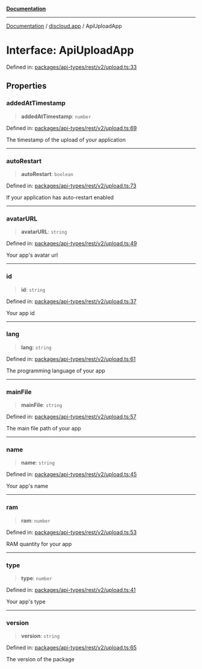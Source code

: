 [**Documentation**](../../README.md)

***

[Documentation](../../packages.md) / [discloud.app](../README.md) / ApiUploadApp

# Interface: ApiUploadApp

Defined in: [packages/api-types/rest/v2/upload.ts:33](https://github.com/discloud/discloud.app/blob/1e4ce40911bd2c25d95ae21441839a6f9ec7c445/packages/api-types/rest/v2/upload.ts#L33)

## Properties

### addedAtTimestamp

> **addedAtTimestamp**: `number`

Defined in: [packages/api-types/rest/v2/upload.ts:69](https://github.com/discloud/discloud.app/blob/1e4ce40911bd2c25d95ae21441839a6f9ec7c445/packages/api-types/rest/v2/upload.ts#L69)

The timestamp of the upload of your application

***

### autoRestart

> **autoRestart**: `boolean`

Defined in: [packages/api-types/rest/v2/upload.ts:73](https://github.com/discloud/discloud.app/blob/1e4ce40911bd2c25d95ae21441839a6f9ec7c445/packages/api-types/rest/v2/upload.ts#L73)

If your application has auto-restart enabled

***

### avatarURL

> **avatarURL**: `string`

Defined in: [packages/api-types/rest/v2/upload.ts:49](https://github.com/discloud/discloud.app/blob/1e4ce40911bd2c25d95ae21441839a6f9ec7c445/packages/api-types/rest/v2/upload.ts#L49)

Your app's avatar url

***

### id

> **id**: `string`

Defined in: [packages/api-types/rest/v2/upload.ts:37](https://github.com/discloud/discloud.app/blob/1e4ce40911bd2c25d95ae21441839a6f9ec7c445/packages/api-types/rest/v2/upload.ts#L37)

Your app id

***

### lang

> **lang**: `string`

Defined in: [packages/api-types/rest/v2/upload.ts:61](https://github.com/discloud/discloud.app/blob/1e4ce40911bd2c25d95ae21441839a6f9ec7c445/packages/api-types/rest/v2/upload.ts#L61)

The programming language of your app

***

### mainFile

> **mainFile**: `string`

Defined in: [packages/api-types/rest/v2/upload.ts:57](https://github.com/discloud/discloud.app/blob/1e4ce40911bd2c25d95ae21441839a6f9ec7c445/packages/api-types/rest/v2/upload.ts#L57)

The main file path of your app

***

### name

> **name**: `string`

Defined in: [packages/api-types/rest/v2/upload.ts:45](https://github.com/discloud/discloud.app/blob/1e4ce40911bd2c25d95ae21441839a6f9ec7c445/packages/api-types/rest/v2/upload.ts#L45)

Your app's name

***

### ram

> **ram**: `number`

Defined in: [packages/api-types/rest/v2/upload.ts:53](https://github.com/discloud/discloud.app/blob/1e4ce40911bd2c25d95ae21441839a6f9ec7c445/packages/api-types/rest/v2/upload.ts#L53)

RAM quantity for your app

***

### type

> **type**: `number`

Defined in: [packages/api-types/rest/v2/upload.ts:41](https://github.com/discloud/discloud.app/blob/1e4ce40911bd2c25d95ae21441839a6f9ec7c445/packages/api-types/rest/v2/upload.ts#L41)

Your app's type

***

### version

> **version**: `string`

Defined in: [packages/api-types/rest/v2/upload.ts:65](https://github.com/discloud/discloud.app/blob/1e4ce40911bd2c25d95ae21441839a6f9ec7c445/packages/api-types/rest/v2/upload.ts#L65)

The version of the package

